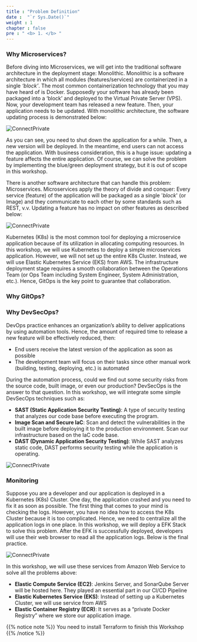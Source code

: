 ```yaml
---
title : "Problem Definition"
date :  "`r Sys.Date()`" 
weight : 1 
chapter : false
pre : " <b> 1. </b> "
---
```


### Why Microservices?

Before diving into Microservices, we will get into the traditional software architecture in the deployment stage: Monolithic. Monolithic is a software architecture in which all modules (features/services) are containerized in a single *‘block’*. The most common containerization technology that you may have heard of is Docker. Supposedly your software has already been packaged into a ‘block’ and deployed to the Virtual Private Server (VPS). Now, your development team has released a new feature. Then, your application needs to be updated. With monolithic architecture, the software updating process is demonstrated below:


![ConnectPrivate](/FCJ2024-Workshop2/images/1.Intro/mono.gif) 

As you can see, you need to shut down the application for a while. Then, a new version will be deployed. In the meantime, end users can not access the application. With business consideration, this is a huge issue: updating a feature affects the entire application. Of course, we can solve the problem by implementing the blue/green deployment strategy, but it is out of scope in this workshop.

There is another software architecture that can handle this problem: Microservices. Microservices apply the theory of divide and conquer: Every service (feature) of the application will be packaged as a single '*block*' (or Image) and they communicate to each other by some standards such as REST, v.v. Updating a feature has no impact on other features as described below:

![ConnectPrivate](/FCJ2024-Workshop2/images/1.Intro/Micro.gif) 

Kubernetes (K8s) is the most common tool for deploying a microservice application because of its utilization in allocating computing resources. In this workshop, we will use Kubernetes to deploy a simple microservices application. However, we will not set up the entire K8s Cluster. Instead, we will use Elastic Kubernetes Service (EKS) from AWS. The infrastructure deployment stage requires a smooth collaboration between the Operations Team (or Ops Team including System Engineer, System Administration, etc.). Hence, GitOps is the key point to guarantee that collaboration. 

### Why GitOps?

### Why DevSecOps?

DevOps practice enhances an organization’s ability to deliver applications by using automation tools. Hence, the amount of required time to release a new feature will be effectively reduced, then:
- End users receive the latest version of the application as soon as possible
- The development team will focus on their tasks since other manual work (building, testing, deploying, etc.) is automated

During the automation process, could we find out some security risks from the source code, built image, or even our production? DevSecOps is the answer to that question. In this workshop, we will integrate some simple DevSecOps techniques such as:
- **SAST (Static Application Security Testing)**: A type of security testing that analyzes our code base before executing the program.
- **Image Scan and Secure IaC**: Scan and detect the vulnerabilities in the built image before deploying it to the production environment. Scan our infrastructure based on the IaC code base.
- **DAST (Dynamic Application Security Testing)**: While SAST analyzes static code, DAST performs security testing while the application is operating.

![ConnectPrivate](/FCJ2024-Workshop2/images/1.Intro/DevSecOps.gif) 

### Monitoring

Suppose you are a developer and our application is deployed in a Kubernetes (K8s) Cluster. One day, the application crashed and you need to fix it as soon as possible. The first thing that comes to your mind is checking the logs. However, you have no idea how to access the K8s Cluster because it is too complicated. Hence, we need to centralize all the application logs in one place. In this workshop, we will deploy a EFK Stack to solve this problem. After the EFK is successfully deployed, developers will use their web browser to read all the application logs. Below is the final practice.

![ConnectPrivate](/FCJ2024-Workshop2/images/1.Intro/Monitor.gif)

In this workshop, we will use these services from Amazon Web Service to solve all the problems above:

- **Elastic Compute Service (EC2)**: Jenkins Server, and SonarQube Server will be hosted here. They played an essential part in our CI/CD Pipeline
- **Elastic Kubernetes Service (EKS)**: Instead of setting up a Kubernetes Cluster, we will use service from AWS
- **Elastic Container Registry (ECR)**: It serves as a “private Docker Registry” where we store our application image.

{{% notice note %}}
You need to install Terraform to finish this Workshop
{{% /notice %}}